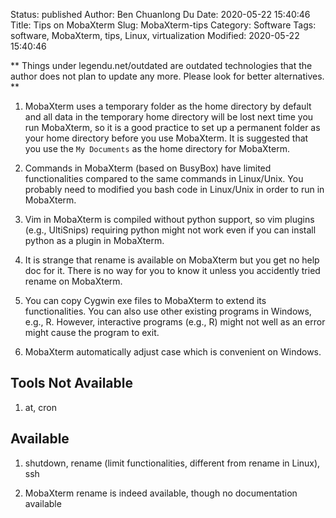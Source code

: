 Status: published
Author: Ben Chuanlong Du
Date: 2020-05-22 15:40:46
Title: Tips on MobaXterm
Slug: MobaXterm-tips
Category: Software
Tags: software, MobaXterm, tips, Linux, virtualization
Modified: 2020-05-22 15:40:46

**
Things under legendu.net/outdated are outdated technologies 
that the author does not plan to update any more. 
Please look for better alternatives.
**
 


1. MobaXterm uses a temporary folder as the home directory by default 
    and all data in the temporary home directory will be lost next time you run MobaXterm,
    so it is a good practice to set up a permanent folder 
    as your home directory before you use MobaXterm.
    It is suggested that you use the `My Documents` as the home directory for MobaXterm.

2. Commands in MobaXterm (based on BusyBox) have limited functionalities 
    compared to the same commands in Linux/Unix. 
    You probably need to modified you bash code in Linux/Unix 
    in order to run in MobaXterm.

3. Vim in MobaXterm is compiled without python support,
    so vim plugins (e.g., UltiSnips) requiring python might not work
    even if you can install python as a plugin in MobaXterm.

1. It is strange that rename is available on MobaXterm but you get no help doc for it. 
    There is no way for you to know it unless you accidently tried rename on MobaXterm.

2. You can copy Cygwin exe files to MobaXterm to extend its functionalities. 
    You can also use other existing programs in Windows, e.g., R. 
    However, 
    interactive programs (e.g., R) might not well as an error might cause the program to exit.

3. MobaXterm automatically adjust case which is convenient on Windows.

## Tools Not Available

1. at, cron

## Available

1. shutdown, rename (limit functionalities, different from rename in Linux), ssh

2. MobaXterm rename is indeed available, though no documentation available
